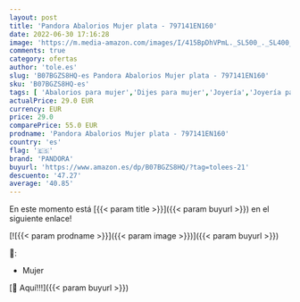 ```yaml
---
layout: post
title: 'Pandora Abalorios Mujer plata - 797141EN160'
date: 2022-06-30 17:16:28
image: 'https://m.media-amazon.com/images/I/415BpDhVPmL._SL500_._SL400_.jpg'
comments: true
category: ofertas
author: 'tole.es'
slug: 'B07BGZS8HQ-es Pandora Abalorios Mujer plata - 797141EN160'
sku: 'B07BGZS8HQ-es'
tags: [ 'Abalorios para mujer','Dijes para mujer','Joyería','Joyería para mujer','pandora','🇪🇸', ]
actualPrice: 29.0 EUR
currency: EUR
price: 29.0
comparePrice: 55.0 EUR
prodname: 'Pandora Abalorios Mujer plata - 797141EN160'
country: 'es'
flag: '🇪🇸'
brand: 'PANDORA'
buyurl: 'https://www.amazon.es/dp/B07BGZS8HQ/?tag=tolees-21'
descuento: '47.27'
average: '40.85'
---
```


En este momento está [{{< param title >}}]({{< param buyurl >}}) en el siguiente enlace!

[![{{< param prodname >}}]({{< param image >}})]({{< param buyurl >}})

🔎:

- Mujer

[🛒 Aquí!!!]({{< param buyurl >}})
